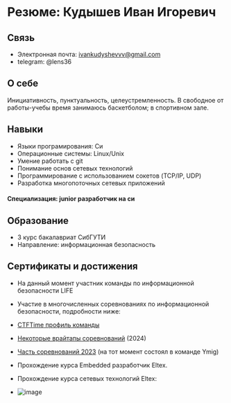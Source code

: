 # Резюме: Кудышев Иван Игоревич

## Связь

- Электронная почта: ivankudyshevvv@gmail.com
- telegram: @lens36

## О себе

Инициативность, пунктуальность, целеустремленность. В свободное от работы-учебы время занимаюсь баскетболом; в спортивном зале.

## Навыки

- Языки програмирования: Си  
- Операционные системы: Linux/Unix
- Умение работать с git
- Понимание основ сетевых технологий
- Программирование с использованием сокетов (TCP/IP, UDP)
- Разработка многопоточных сетевых приложений


#### Специализация: junior разработчик на си

## Образование
- 3 курс бакалавриат СибГУТИ
- Направление: информационная безопасность

## Сертификаты и достижения

- На данный момент участник команды по информационной безопасности LIFE
- Участие в многочисленных соревнованиях по информационной безопасности, подробности ниже:
- [CTFTime профиль команды](https://ctftime.org/team/8625/)
 
- [Некоторые врайтапы соревнований](https://github.com/bysmaks/LifeTrainings/tree/main/writeups) (2024)
 
- [Часть соревнований 2023](https://docs.google.com/document/d/11r2TPwMwSiFU1Va7Blj0Wd0KwWctSmbMFvhrUcWCI9s) (на тот момент состоял в команде Ymig)

- Прохождение курса Embedded разработчик Eltex.
- Прохождение курса сетевых технологий Eltex:
- ![image](https://github.com/cclens/Resume/assets/117731232/06dd5eaf-150c-4686-a236-d91551c8ae1c)
  

